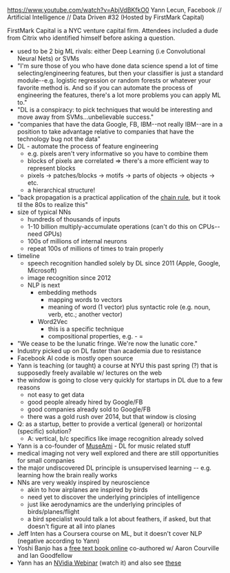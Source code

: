 https://www.youtube.com/watch?v=AbjVdBKfkO0
Yann Lecun, Facebook // Artificial Intelligence // Data Driven #32 (Hosted by FirstMark Capital) 

FirstMark Capital is a NYC venture capital firm.  Attendees included a dude from Citrix who identified himself before asking a question.

* used to be 2 big ML rivals: either Deep Learning (i.e Convolutional Neural Nets) or SVMs
* "I'm sure those of you who have done data science spend a lot of time selecting/engineering features, but then your classifier is just a standard module--e.g. logistic regression or random forests or whatever your favorite method is.  And so if you can automate the process of engineering the features, there's a lot more problems you can apply ML to."
* "DL is a conspiracy: to pick techniques that would be interesting and move away from SVMs...unbelievable success."
* "companies that have the data Google, FB, IBM--not really IBM--are in a position to take advantage relative to companies that have the technology bug not the data"
* DL - automate the process of feature engineering
  * e.g. pixels aren't very informative so you have to combine them
  * blocks of pixels are correlated  => there's a more efficient way to represent blocks
  * pixels -> patches/blocks -> motifs -> parts of objects -> objects -> etc.
  * a hierarchical structure!
* "back propagation is a practical application of the [chain rule](https://en.wikipedia.org/wiki/Chain_rule), but it took til the 80s to realize this"
* size of typical NNs
  * hundreds of thousands of inputs
  * 1-10 billion multiply-accumulate operations (can't do this on CPUs--need GPUs)
  * 100s of millions of internal neurons
  * repeat 100s of millions of times to train properly
* timeline
  * speech recognition handled solely by DL since 2011 (Apple, Google, Microsoft)
  * image recognition since 2012
  * NLP is next
    * embedding methods
      * mapping words to vectors
      * meaning of word (1 vector) plus syntactic role (e.g. noun, verb, etc.; another vector)
    * Word2Vec
      * this is a specific technique
      * compositional properties, e.g. <Paris> - <UK> = <London>
* "We cease to be the lunatic fringe.  We're now the lunatic core."
* Industry picked up on DL faster than academia due to resistance
* Facebook AI code is mostly open source
* Yann is teaching (or taught) a course at NYU this past spring (?) that is supposedly freely available w/ lectures on the web
* the window is going to close very quickly for startups in DL due to a few reasons
  * not easy to get data
  * good people already hired by Google/FB
  * good companies already sold to Google/FB
  * there was a gold rush over 2014, but that window is closing
* Q: as a startup, better to provide a vertical (general) or horizontal (specific) solution?
  * A: vertical, b/c specifics like image recognition already solved
* Yann is a co-founder of [MuseAmi](http://www.museami.com/) - DL for music related stuff
* medical imaging not very well explored and there are still opportunities for small companies
* the major undiscovered DL principle is unsupervised learning -- e.g. learning how the brain really works
* NNs are very weakly inspired by neuroscience
  * akin to how airplanes are inspired by birds
  * need yet to discover the underlying principles of intelligence
  * just like aerodynamics are the underlying principles of birds/planes/flight
  * a bird specialist would talk a lot about feathers, if asked, but that doesn't figure at all into planes
* Jeff Inten has a Coursera course on ML, but it doesn't cover NLP (negative according to Yann)
* Yoshi Banjo has a [free text book online](http://www.iro.umontreal.ca/~bengioy/dlbook/) co-authored w/ Aaron Courville and Ian Goodfellow
* Yann has an [NVidia Webinar](https://www.facebook.com/yann.lecun/posts/10152290017742143) (watch it) and also see [these](http://on-demand-gtc.gputechconf.com/gtcnew/on-demand-gtc.php)